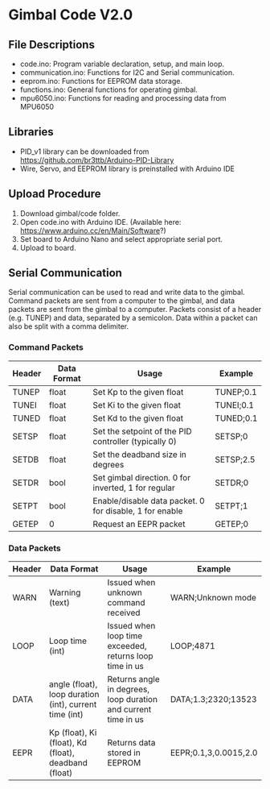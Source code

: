 # Gimbal Code V2.0 #

## File Descriptions ##
* code.ino: Program variable declaration, setup, and main loop.
* communication.ino: Functions for I2C and Serial communication.
* eeprom.ino: Functions for EEPROM data storage.
* functions.ino: General functions for operating gimbal.
* mpu6050.ino: Functions for reading and processing data from MPU6050

## Libraries ##
* PID_v1 library can be downloaded from https://github.com/br3ttb/Arduino-PID-Library
* Wire, Servo, and EEPROM library is preinstalled with Arduino IDE

## Upload Procedure ##
1. Download gimbal/code folder.
2. Open code.ino with Arduino IDE. (Available here: https://www.arduino.cc/en/Main/Software?)
3. Set board to Arduino Nano and select appropriate serial port.
4. Upload to board.

## Serial Communication ##
Serial communication can be used to read and write data to the gimbal. Command packets are sent from a computer to the gimbal, and data packets are sent from the gimbal to a computer.
Packets consist of a header (e.g. TUNEP) and data, separated by a semicolon. Data within a packet can also be split with a comma delimiter.

### Command Packets ###
Header | Data Format | Usage | Example
-------|-------------|-------|--------
TUNEP|float|Set Kp to the given float|TUNEP;0.1
TUNEI|float|Set Ki to the given float|TUNEI;0.1
TUNED|float|Set Kd to the given float|TUNED;0.1
SETSP|float|Set the setpoint of the PID controller (typically 0)|SETSP;0
SETDB|float|Set the deadband size in degrees|SETSP;2.5
SETDR|bool |Set gimbal direction. 0 for inverted, 1 for regular|SETDR;0
SETPT|bool |Enable/disable data packet. 0 for disable, 1 for enable|SETPT;1
GETEP|0    |Request an EEPR packet|GETEP;0

### Data Packets ###
Header | Data Format | Usage | Example
-------|-------------|-------|--------
WARN|Warning (text)|Issued when unknown command received | WARN;Unknown mode
LOOP|Loop time (int)|Issued when loop time exceeded, returns loop time in us | LOOP;4871
DATA|angle (float), loop duration (int), current time (int)|Returns angle in degrees, loop duration and current time in us | DATA;1.3;2320;13523
EEPR|Kp (float), Ki (float), Kd (float), deadband (float)|Returns data stored in EEPROM|EEPR;0.1,3,0.0015,2.0
